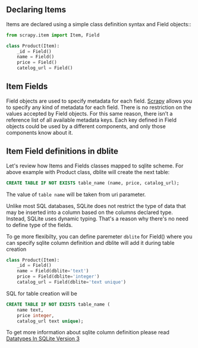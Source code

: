 Declaring Items
---------------
Items are declared using a simple class definition syntax and Field objects::

```python
from scrapy.item import Item, Field

class Product(Item):
    _id = Field()
    name = Field()
    price = Field()
    catelog_url = Field()
```

Item Fields
-----------
Field objects are used to specify metadata for each field. [Scrapy](http://scrapy.org/) allows you to specify any kind of metadata for each field. There is no restriction on the values accepted by Field objects. For this same reason, there isn’t a reference list of all available metadata keys. Each key defined in Field objects could be used by a different components, and only those components know about it. 

Item Field definitions in dblite
---------------------------------
Let's review how Items and Fields classes mapped to sqlite scheme. For above example with Product class, dblite will create the next table:

```sql
CREATE TABLE IF NOT EXISTS table_name (name, price, catalog_url);
```
The value of `table name` will be taken from uri parameter.

Unlike most SQL databases, SQLite does not restrict the type of data that may be inserted into a column based on the columns declared type. Instead, SQLite uses dynamic typing. That's a reason why there's no need to define type of the fields.

To ge more flexibilty, you can define paremeter `dblite` for Field() where you can specify sqlite column definition and dblite will add it during table creation

```python
class Product(Item):
    _id = Field()
    name = Field(dblite='text')
    price = Field(dblite='integer')
    catalog_url = Field(dblite='text unique')
```
SQL for table creation will be 
```sql
CREATE TABLE IF NOT EXISTS table_name (
    name text, 
    price integer, 
    catalog_url text unique);
```
To get more information about sqlite column definition please read [Datatypes In SQLite Version 3](http://www.sqlite.org/datatype3.html)